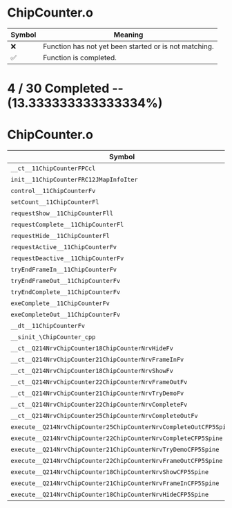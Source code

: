 # ChipCounter.o
| Symbol | Meaning 
| ------------- | ------------- 
| :x: | Function has not yet been started or is not matching. 
| :white_check_mark: | Function is completed. 


# 4 / 30 Completed -- (13.333333333333334%)
# ChipCounter.o
| Symbol | Decompiled? |
| ------------- | ------------- |
| `__ct__11ChipCounterFPCcl` | :white_check_mark: |
| `init__11ChipCounterFRC12JMapInfoIter` | :white_check_mark: |
| `control__11ChipCounterFv` | :white_check_mark: |
| `setCount__11ChipCounterFl` | :white_check_mark: |
| `requestShow__11ChipCounterFll` | :x: |
| `requestComplete__11ChipCounterFl` | :x: |
| `requestHide__11ChipCounterFl` | :x: |
| `requestActive__11ChipCounterFv` | :x: |
| `requestDeactive__11ChipCounterFv` | :x: |
| `tryEndFrameIn__11ChipCounterFv` | :x: |
| `tryEndFrameOut__11ChipCounterFv` | :x: |
| `tryEndComplete__11ChipCounterFv` | :x: |
| `exeComplete__11ChipCounterFv` | :x: |
| `exeCompleteOut__11ChipCounterFv` | :x: |
| `__dt__11ChipCounterFv` | :x: |
| `__sinit_\ChipCounter_cpp` | :x: |
| `__ct__Q214NrvChipCounter18ChipCounterNrvHideFv` | :x: |
| `__ct__Q214NrvChipCounter21ChipCounterNrvFrameInFv` | :x: |
| `__ct__Q214NrvChipCounter18ChipCounterNrvShowFv` | :x: |
| `__ct__Q214NrvChipCounter22ChipCounterNrvFrameOutFv` | :x: |
| `__ct__Q214NrvChipCounter21ChipCounterNrvTryDemoFv` | :x: |
| `__ct__Q214NrvChipCounter22ChipCounterNrvCompleteFv` | :x: |
| `__ct__Q214NrvChipCounter25ChipCounterNrvCompleteOutFv` | :x: |
| `execute__Q214NrvChipCounter25ChipCounterNrvCompleteOutCFP5Spine` | :x: |
| `execute__Q214NrvChipCounter22ChipCounterNrvCompleteCFP5Spine` | :x: |
| `execute__Q214NrvChipCounter21ChipCounterNrvTryDemoCFP5Spine` | :x: |
| `execute__Q214NrvChipCounter22ChipCounterNrvFrameOutCFP5Spine` | :x: |
| `execute__Q214NrvChipCounter18ChipCounterNrvShowCFP5Spine` | :x: |
| `execute__Q214NrvChipCounter21ChipCounterNrvFrameInCFP5Spine` | :x: |
| `execute__Q214NrvChipCounter18ChipCounterNrvHideCFP5Spine` | :x: |
